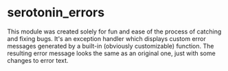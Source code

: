 # serotonin_errors
This module was created solely for fun and ease of the process of catching and fixing bugs. It's an exception handler which displays custom error messages generated by a built-in (obviously customizable) function. The resulting error message looks the same as an original one, just with some changes to error text.
